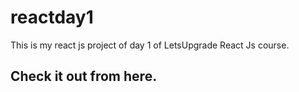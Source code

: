 # reactday1
This is my react js project of day 1 of LetsUpgrade React Js course. 
## Check it out from here.
